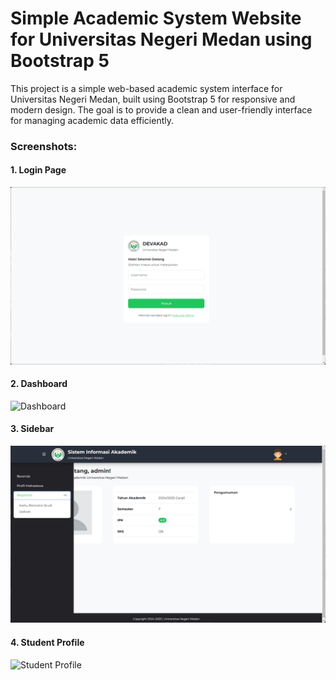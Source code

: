 # Simple Academic System Website for Universitas Negeri Medan using Bootstrap 5
This project is a simple web-based academic system interface for Universitas Negeri Medan, built using Bootstrap 5 for responsive and modern design. The goal is to provide a clean and user-friendly interface for managing academic data efficiently.

### Screenshots:

#### 1. Login Page
![Login Page](screenshot/login.png)

#### 2. Dashboard
![Dashboard](screenshot/dashboard.png)

#### 3. Sidebar
![Sidebar](screenshot/sidebar.png)

#### 4. Student Profile
![Student Profile](screenshot/profil_mahasiswa.png)
